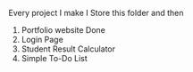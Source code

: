 Every project I make I Store this folder and then

1. Portfolio website Done
2. Login Page
3. Student Result Calculator
4. Simple To-Do List
